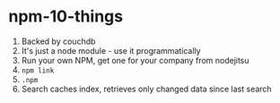 npm-10-things
=============

1. Backed by couchdb
2. It's just a node module - use it programmatically
3. Run your own NPM, get one for your company from nodejitsu
3. `npm link`
4. `.npm`
5. Search caches index, retrieves only changed data since last search

